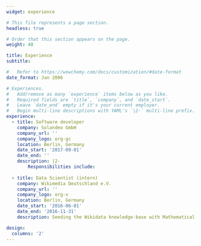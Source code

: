 ```yaml
---
widget: experience

# This file represents a page section.
headless: true

# Order that this section appears on the page.
weight: 40

title: Experience
subtitle:

#   Refer to https://wowchemy.com/docs/customization/#date-format
date_format: Jan 2006

# Experiences.
#   Add/remove as many `experience` items below as you like.
#   Required fields are `title`, `company`, and `date_start`.
#   Leave `date_end` empty if it's your current employer.
#   Begin multi-line descriptions with YAML's `|2-` multi-line prefix.
experience:
  - title: Software developer
    company: Solandeo GmbH
    company_url: ''
    company_logo: org-gc
    location: Berlin, Germany
    date_start: '2017-09-01'
    date_end: ''
    description: |2-
        Responsibilities include:
        
  - title: Data Scientist (intern)
    company: Wikimedia Deutschland e.V.
    company_url: ''
    company_logo: org-x
    location: Berlin, Germany
    date_start: '2016-06-01'
    date_end: '2016-11-31'
    description: Seeding the Wikidata knowledge-base with Mathematical Formulae from Wikipedia.

design:
  columns: '2'
---
```

